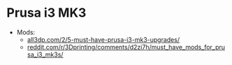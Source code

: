 # Prusa i3 MK3

- Mods:
  - [all3dp.com/2/5-must-have-prusa-i3-mk3-upgrades/](https://all3dp.com/2/5-must-have-prusa-i3-mk3-upgrades/)
  - [reddit.com/r/3Dprinting/comments/d2zi7h/must_have_mods_for_prusa_i3_mk3s/](https://www.reddit.com/r/3Dprinting/comments/d2zi7h/must_have_mods_for_prusa_i3_mk3s/)
